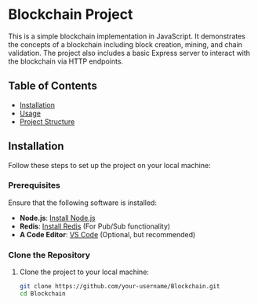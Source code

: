 # Blockchain Project

This is a simple blockchain implementation in JavaScript. It demonstrates the concepts of a blockchain including block creation, mining, and chain validation. The project also includes a basic Express server to interact with the blockchain via HTTP endpoints.

## Table of Contents

- [Installation](#installation)
- [Usage](#usage)
- [Project Structure](#project-structure)

## Installation

Follow these steps to set up the project on your local machine:

### Prerequisites

Ensure that the following software is installed:

- **Node.js**: [Install Node.js](https://nodejs.org/)
- **Redis**: [Install Redis](https://redis.io/download) (For Pub/Sub functionality)
- **A Code Editor**: [VS Code](https://code.visualstudio.com/) (Optional, but recommended)

### Clone the Repository

1. Clone the project to your local machine:
   ```bash
   git clone https://github.com/your-username/Blockchain.git
   cd Blockchain
